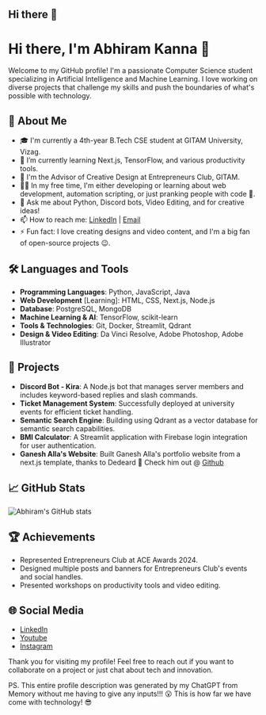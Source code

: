 ## Hi there 👋

# Hi there, I'm Abhiram Kanna 👋

Welcome to my GitHub profile! I'm a passionate Computer Science student specializing in Artificial Intelligence and Machine Learning. I love working on diverse projects that challenge my skills and push the boundaries of what's possible with technology.

## 🚀 About Me
- 🎓 I'm currently a 4th-year B.Tech CSE student at GITAM University, Vizag.
- 🌱 I’m currently learning Next.js, TensorFlow, and various productivity tools.
- 💼 I'm the Advisor of Creative Design at Entrepreneurs Club, GITAM.
- 👨‍💻 In my free time, I'm either developing or learning about web development, automation scripting, or just pranking people with code 🤣.
- 💬 Ask me about Python, Discord bots, Video Editing, and for creative ideas!
- 📫 How to reach me: [LinkedIn](https://www.linkedin.com/in/abhiramkanna) | [Email](mailto:abhiramkanna@outlook.com)
- ⚡ Fun fact: I love creating designs and video content, and I'm a big fan of open-source projects 😉.

## 🛠️ Languages and Tools
- **Programming Languages**: Python, JavaScript, Java
- **Web Development** [Learning]: HTML, CSS, Next.js, Node.js
- **Database**: PostgreSQL, MongoDB
- **Machine Learning & AI**: TensorFlow, scikit-learn
- **Tools & Technologies**: Git, Docker, Streamlit, Qdrant
- **Design & Video Editing**: Da Vinci Resolve, Adobe Photoshop, Adobe Illustrator

## 💼 Projects
- **Discord Bot - Kira**: A Node.js bot that manages server members and includes keyword-based replies and slash commands.
- **Ticket Management System**: Successfully deployed at university events for efficient ticket handling.
- **Semantic Search Engine**: Building using Qdrant as a vector database for semantic search capabilities.
- **BMI Calculator**: A Streamlit application with Firebase login integration for user authentication.
- **Ganesh Alla's Website**: Built Ganesh Alla's portfolio website from a next.js template, thanks to Dedeard 🫰 Check him out @ [Github](https://github.com/dedeard)

## 📈 GitHub Stats
![Abhiram's GitHub stats](https://github-readme-stats.vercel.app/api?username=aksisonline&show_icons=true&theme=radical)

## 🏆 Achievements
- Represented Entrepreneurs Club at ACE Awards 2024.
- Designed multiple posts and banners for Entrepreneurs Club's events and social handles.
- Presented workshops on productivity tools and video editing.

## 🌐 Social Media
- [LinkedIn](https://www.linkedin.com/in/abhiramkanna)
- [Youtube](https://youtube.com/aksisonline)
- [Instagram](https://instagram.com/aksisonline)

Thank you for visiting my profile! Feel free to reach out if you want to collaborate on a project or just chat about tech and innovation.

PS. This entire profile description was generated by my ChatGPT from Memory without me having to give any inputs!!! 😮
    This is how far we have come with technology! 😎
